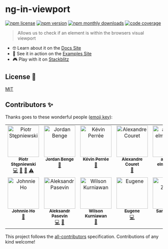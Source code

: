# ng-in-viewport

[![npm license][npm-badge-license]][npm-badge-url]
[![npm version][npm-badge-version]][npm-badge-url]
[![npm monthly downloads][npm-badge-downloads]][npm-badge-url]
[![code coverage][codecov-badge]][codecov-badge-url]

> Allows us to check if an element is within the browsers visual viewport

- 🤓 Learn about it on the [Docs Site][lib-docs]
- 🚀 See it in action on the [Examples Site][example-app]
- 🎮 Play with it on [Stackblitz][example-app-embed]

## License 📝

[MIT](https://github.com/k3nsei/ng-in-viewport/blob/stable/LICENSE)

## Contributors ✨

Thanks goes to these wonderful people ([emoji key](https://allcontributors.org/docs/en/emoji-key)):

<!-- ALL-CONTRIBUTORS-LIST:START - Do not remove or modify this section -->
<!-- prettier-ignore-start -->
<!-- markdownlint-disable -->
<table>
  <tbody>
    <tr>
      <td align="center" valign="top" width="14.28%"><a href="https://github.com/k3nsei"><img src="https://avatars2.githubusercontent.com/u/190422?v=4?s=100" width="100px;" alt="Piotr Stępniewski"/><br /><sub><b>Piotr Stępniewski</b></sub></a><br /><a href="https://github.com/k3nsei/ng-in-viewport/commits?author=k3nsei" title="Code">💻</a> <a href="https://github.com/k3nsei/ng-in-viewport/commits?author=k3nsei" title="Documentation">📖</a> <a href="https://github.com/k3nsei/ng-in-viewport/pulls?q=is%3Apr+reviewed-by%3Ak3nsei" title="Reviewed Pull Requests">👀</a> <a href="https://github.com/k3nsei/ng-in-viewport/commits?author=k3nsei" title="Tests">⚠️</a></td>
      <td align="center" valign="top" width="14.28%"><a href="https://github.com/Bengejd"><img src="https://avatars3.githubusercontent.com/u/11723093?v=4?s=100" width="100px;" alt="Jordan Benge"/><br /><sub><b>Jordan Benge</b></sub></a><br /><a href="#blog-Bengejd" title="Blogposts">📝</a></td>
      <td align="center" valign="top" width="14.28%"><a href="https://github.com/numerized"><img src="https://avatars1.githubusercontent.com/u/166829?v=4?s=100" width="100px;" alt="Kévin Perrée"/><br /><sub><b>Kévin Perrée</b></sub></a><br /><a href="https://github.com/k3nsei/ng-in-viewport/issues?q=author%3Anumerized" title="Bug reports">🐛</a></td>
      <td align="center" valign="top" width="14.28%"><a href="https://github.com/OzoTek"><img src="https://avatars3.githubusercontent.com/u/6436053?v=4?s=100" width="100px;" alt="Alexandre Couret"/><br /><sub><b>Alexandre Couret</b></sub></a><br /><a href="https://github.com/k3nsei/ng-in-viewport/issues?q=author%3AOzoTek" title="Bug reports">🐛</a></td>
      <td align="center" valign="top" width="14.28%"><a href="https://github.com/anwar-elmawardy"><img src="https://avatars0.githubusercontent.com/u/23740710?v=4?s=100" width="100px;" alt="anwar-elmawardy"/><br /><sub><b>anwar-elmawardy</b></sub></a><br /><a href="https://github.com/k3nsei/ng-in-viewport/issues?q=author%3Aanwar-elmawardy" title="Bug reports">🐛</a></td>
      <td align="center" valign="top" width="14.28%"><a href="https://github.com/jwillebrands"><img src="https://avatars0.githubusercontent.com/u/8925?v=4?s=100" width="100px;" alt="Jan-Willem Willebrands"/><br /><sub><b>Jan-Willem Willebrands</b></sub></a><br /><a href="https://github.com/k3nsei/ng-in-viewport/issues?q=author%3Ajwillebrands" title="Bug reports">🐛</a></td>
      <td align="center" valign="top" width="14.28%"><a href="https://github.com/CSchulz"><img src="https://avatars2.githubusercontent.com/u/1520593?v=4?s=100" width="100px;" alt="CSchulz "/><br /><sub><b>CSchulz </b></sub></a><br /><a href="https://github.com/k3nsei/ng-in-viewport/issues?q=author%3ACSchulz" title="Bug reports">🐛</a></td>
    </tr>
    <tr>
      <td align="center" valign="top" width="14.28%"><a href="https://github.com/Silvest89"><img src="https://avatars2.githubusercontent.com/u/2388338?v=4?s=100" width="100px;" alt="Johnnie Ho"/><br /><sub><b>Johnnie Ho</b></sub></a><br /><a href="https://github.com/k3nsei/ng-in-viewport/issues?q=author%3ASilvest89" title="Bug reports">🐛</a></td>
      <td align="center" valign="top" width="14.28%"><a href="https://github.com/pasevin"><img src="https://avatars2.githubusercontent.com/u/1058469?v=4?s=100" width="100px;" alt="Aleksandr Pasevin"/><br /><sub><b>Aleksandr Pasevin</b></sub></a><br /><a href="https://github.com/k3nsei/ng-in-viewport/commits?author=pasevin" title="Code">💻</a> <a href="https://github.com/k3nsei/ng-in-viewport/issues?q=author%3Apasevin" title="Bug reports">🐛</a></td>
      <td align="center" valign="top" width="14.28%"><a href="https://github.com/wkurniawan07"><img src="https://avatars2.githubusercontent.com/u/7261051?v=4?s=100" width="100px;" alt="Wilson Kurniawan"/><br /><sub><b>Wilson Kurniawan</b></sub></a><br /><a href="https://github.com/k3nsei/ng-in-viewport/issues?q=author%3Awkurniawan07" title="Bug reports">🐛</a></td>
      <td align="center" valign="top" width="14.28%"><a href="https://github.com/basters"><img src="https://avatars0.githubusercontent.com/u/17099950?v=4?s=100" width="100px;" alt="Eugene"/><br /><sub><b>Eugene</b></sub></a><br /><a href="https://github.com/k3nsei/ng-in-viewport/commits?author=basters" title="Code">💻</a></td>
      <td align="center" valign="top" width="14.28%"><a href="https://github.com/samizarraa"><img src="https://avatars3.githubusercontent.com/u/20872538?v=4?s=100" width="100px;" alt="Sami Zarraa"/><br /><sub><b>Sami Zarraa</b></sub></a><br /><a href="https://github.com/k3nsei/ng-in-viewport/issues?q=author%3Asamizarraa" title="Bug reports">🐛</a></td>
      <td align="center" valign="top" width="14.28%"><a href="https://github.com/Jonnyprof"><img src="https://avatars.githubusercontent.com/u/9952131?v=4?s=100" width="100px;" alt="JordiJS"/><br /><sub><b>JordiJS</b></sub></a><br /><a href="https://github.com/k3nsei/ng-in-viewport/issues?q=author%3AJonnyprof" title="Bug reports">🐛</a></td>
      <td align="center" valign="top" width="14.28%"><a href="https://github.com/mpschaeuble"><img src="https://avatars.githubusercontent.com/u/18322360?v=4?s=100" width="100px;" alt="mpschaeuble"/><br /><sub><b>mpschaeuble</b></sub></a><br /><a href="https://github.com/k3nsei/ng-in-viewport/issues?q=author%3Ampschaeuble" title="Bug reports">🐛</a></td>
    </tr>
  </tbody>
</table>

<!-- markdownlint-restore -->
<!-- prettier-ignore-end -->

<!-- ALL-CONTRIBUTORS-LIST:END -->

This project follows the [all-contributors][all-contributors-url] specification. Contributions of any kind welcome!

<!-- LINKS-DEFINITIONS-LIST:START -->
<!-- prettier-ignore-start -->
<!-- markdownlint-disable -->

[npm-badge-version]: https://img.shields.io/npm/v/ng-in-viewport?style=flat-square
[npm-badge-license]: https://img.shields.io/npm/l/ng-in-viewport?style=flat-square
[npm-badge-downloads]: https://img.shields.io/npm/dm/ng-in-viewport?style=flat-square
[npm-badge-url]: https://www.npmjs.com/package/ng-in-viewport
[codecov-badge]: https://img.shields.io/codecov/c/github/k3nsei/ng-in-viewport/develop?logo=codecov&style=flat-square
[codecov-badge-url]: https://codecov.io/gh/k3nsei/ng-in-viewport
[lib-docs]: https://k3nsei.gitbook.io/ng-in-viewport/
[example-app]: https://ng-in-viewport-k3nsei.vercel.app/
[example-app-embed]: https://stackblitz.com/edit/ng-in-viewport-example?embed=1&file=src/main.ts
[all-contributors-url]: https://github.com/all-contributors/all-contributors

<!-- markdownlint-restore -->
<!-- prettier-ignore-end -->

<!-- LINKS-DEFINITIONS-LIST:END -->
